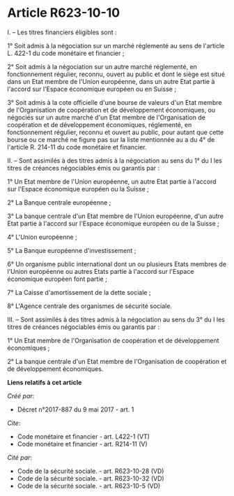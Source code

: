 # Article R623-10-10

I. – Les titres financiers éligibles sont :

1° Soit admis à la négociation sur un marché réglementé au sens de l'article L. 422-1 du code monétaire et financier ;

2° Soit admis à la négociation sur un autre marché réglementé, en fonctionnement régulier, reconnu, ouvert au public et dont
le siège est situé dans un Etat membre de l'Union européenne, dans un autre Etat partie à l'accord sur l'Espace économique
européen ou en Suisse ;

3° Soit admis à la cote officielle d'une bourse de valeurs d'un Etat membre de l'Organisation de coopération et de
développement économiques, ou négociés sur un autre marché d'un Etat membre de l'Organisation de coopération et de
développement économiques, réglementé, en fonctionnement régulier, reconnu et ouvert au public, pour autant que cette bourse
ou ce marché ne figure pas sur la liste mentionnée au a du 4° de l'article R. 214-11 du code monétaire et financier.

II. – Sont assimilés à des titres admis à la négociation au sens du 1° du I les titres de créances négociables émis ou
garantis par :

1° Un Etat membre de l'Union européenne, un autre Etat partie à l'accord sur l'Espace économique européen ou la Suisse ;

2° La Banque centrale européenne ;

3° La banque centrale d'un Etat membre de l'Union européenne, d'un autre Etat partie à l'accord sur l'Espace économique
européen ou de la Suisse ;

4° L'Union européenne ;

5° La Banque européenne d'investissement ;

6° Un organisme public international dont un ou plusieurs Etats membres de l'Union européenne ou autres Etats partie à
l'accord sur l'Espace économique européen font partie ;

7° La Caisse d'amortissement de la dette sociale ;

8° L'Agence centrale des organismes de sécurité sociale.

III. – Sont assimilés à des titres admis à la négociation au sens du 3° du I les titres de créances négociables émis ou
garantis par :

1° Un Etat membre de l'Organisation de coopération et de développement économiques ;

2° La banque centrale d'un Etat membre de l'Organisation de coopération et de développement économiques.

**Liens relatifs à cet article**

_Créé par_:

  - Décret n°2017-887 du 9 mai 2017 - art. 1

_Cite_:

  - Code monétaire et financier - art. L422-1 (VT)
  - Code monétaire et financier - art. R214-11 (V)

_Cité par_:

  - Code de la sécurité sociale. - art. R623-10-28 (VD)
  - Code de la sécurité sociale. - art. R623-10-32 (VD)
  - Code de la sécurité sociale. - art. R623-10-5 (VD)
